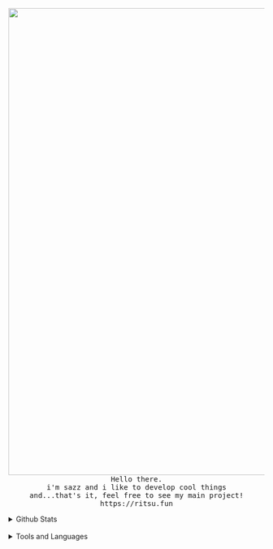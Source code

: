 <p align="center">
  <img src="https://i.imgur.com/oVxj6xt.png" width="920">
  <samp>Hello there.</samp>
  <br>
  <samp>i'm sazz and i like to develop cool things</samp>
  <br>
  <samp>and...that's it, feel free to see my main project! https://ritsu.fun</samp>
<br>
<details>
  <summary>Github Stats</summary>
  <img width="50%" align="center" src="https://github-readme-stats.vercel.app/api?username=Sazzo&show_icons=true&theme=dark&include_all_commits=true">  
  <br>
  <img width="50%" align="center" src="https://github-readme-stats.vercel.app/api/top-langs/?username=Sazzo&theme=dark&layout=compact&hide=css">
</details>
<br>
<details>
  <summary>Tools and Languages</summary>
  <img alt="JavaScript" src="https://img.shields.io/badge/-Javascript-edb200?style=flat-square&logo=javascript&logoColor=white" /> 
<img alt="Typescript" src="https://img.shields.io/badge/-Typescript-0879c9?style=flat-square&logo=typescript&logoColor=white" />
<img alt="Nodejs" src="https://img.shields.io/badge/-Nodejs-43853d?style=flat-square&logo=Node.js&logoColor=white" /> 
<img alt="Nuxt.js" src="https://img.shields.io/badge/-Nuxt.js-27cc56?style=flat-square&logo=nuxt.js&logoColor=white" /> 
<img alt="Vue" src="https://img.shields.io/badge/-Vue-384960?style=flat-square&logo=vue.js&logoColor=white" /> 
<img alt="Linux" src="https://img.shields.io/badge/-Linux-3d3d3d?style=flat-square&logo=linux&logoColor=white" /> 
<img alt="Bash" src="https://img.shields.io/badge/-Bash-3d3d3d?style=flat-square&logo=gnu-bash&logoColor=white" /> 
<img alt="MongoDB" src="https://img.shields.io/badge/-MongoDB-08c93b?style=flat-square&logo=mongodb&logoColor=white" /> 
<img alt="npm" src="https://img.shields.io/badge/-NPM-CB3837?style=flat-square&logo=npm&logoColor=white" />
<img alt="yarn" src="https://img.shields.io/badge/-Yarn-289bed?style=flat-square&logo=yarn&logoColor=white" />
<img alt="html5" src="https://img.shields.io/badge/-HTML5-E34F26?style=flat-square&logo=html5&logoColor=white" />
<img alt="css" src="https://img.shields.io/badge/-CSS-1572B6?style=flat-square&logo=css3&logoColor=white" />
<img alt="Prettier" src="https://img.shields.io/badge/-Prettier-F7B93E?style=flat-square&logo=prettier&logoColor=white" />
<img alt="Docker" src="https://img.shields.io/badge/-Docker-0db7ed?style=flat-square&logo=Docker&logoColor=white" />
<img alt="Nginx" src="https://img.shields.io/badge/-Nginx-7acc2d?style=flat-square&logo=Nginx&logoColor=white" />
</details>
<br>
</p>
